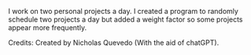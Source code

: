 I work on two personal projects a day. I created a program to randomly schedule two projects a day but added a weight factor so some projects appear more frequently. 

Credits: Created by Nicholas Quevedo (With the aid of chatGPT). 
